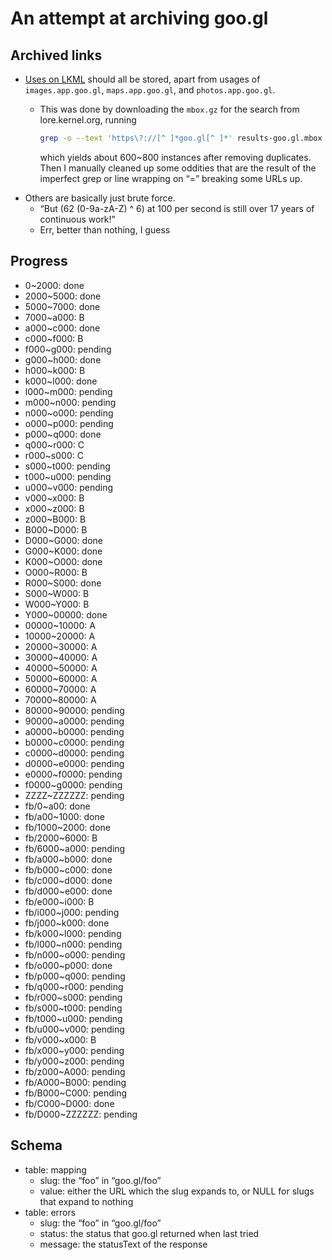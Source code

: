 # An attempt at archiving goo.gl

## Archived links

- [Uses on LKML](https://lore.kernel.org/all/?q=goo.gl%2F) should all be stored, apart from usages of `images.app.goo.gl`, `maps.app.goo.gl`, and `photos.app.goo.gl`.
  - This was done by downloading the `mbox.gz` for the search from lore.kernel.org, running
  
    ```sh
    grep -o --text 'https\?://[^ ]*goo.gl[^ ]*' results-goo.gl.mbox > instances
    ```
    
    which yields about 600~800 instances after removing duplicates. Then I manually cleaned up some oddities that are the result of the imperfect grep or line wrapping on “=” breaking some URLs up.
- Others are basically just brute force.
  - “But (62 (0-9a-zA-Z) ^ 6) at 100 per second is still over 17 years of continuous work!”
  - Err, better than nothing, I guess

## Progress

- 0~2000: done
- 2000~5000: done
- 5000~7000: done
- 7000~a000: B
- a000~c000: done
- c000~f000: B
- f000~g000: pending
- g000~h000: done
- h000~k000: B
- k000~l000: done
- l000~m000: pending
- m000~n000: pending
- n000~o000: pending
- o000~p000: pending
- p000~q000: done
- q000~r000: C
- r000~s000: C
- s000~t000: pending
- t000~u000: pending
- u000~v000: pending
- v000~x000: B
- x000~z000: B
- z000~B000: B
- B000~D000: B
- D000~G000: done
- G000~K000: done
- K000~O000: done
- O000~R000: B
- R000~S000: done
- S000~W000: B
- W000~Y000: B
- Y000~00000: done
- 00000~10000: A
- 10000~20000: A
- 20000~30000: A
- 30000~40000: A
- 40000~50000: A
- 50000~60000: A
- 60000~70000: A
- 70000~80000: A
- 80000~90000: pending
- 90000~a0000: pending
- a0000~b0000: pending
- b0000~c0000: pending
- c0000~d0000: pending
- d0000~e0000: pending
- e0000~f0000: pending
- f0000~g0000: pending
- ZZZZ~ZZZZZZ: pending
- fb/0~a00: done
- fb/a00~1000: done
- fb/1000~2000: done
- fb/2000~6000: B
- fb/6000~a000: pending
- fb/a000~b000: done
- fb/b000~c000: done
- fb/c000~d000: done
- fb/d000~e000: done
- fb/e000~i000: B
- fb/i000~j000: pending
- fb/j000~k000: done
- fb/k000~l000: pending
- fb/l000~n000: pending
- fb/n000~o000: pending
- fb/o000~p000: done
- fb/p000~q000: pending
- fb/q000~r000: pending
- fb/r000~s000: pending
- fb/s000~t000: pending
- fb/t000~u000: pending
- fb/u000~v000: pending
- fb/v000~x000: B
- fb/x000~y000: pending
- fb/y000~z000: pending
- fb/z000~A000: pending
- fb/A000~B000: pending
- fb/B000~C000: pending
- fb/C000~D000: done
- fb/D000~ZZZZZZ: pending

## Schema

- table: mapping
  - slug: the “foo” in “goo.gl/foo”
  - value: either the URL which the slug expands to, or NULL for slugs that expand to nothing
- table: errors
  - slug: the “foo” in “goo.gl/foo”
  - status: the status that goo.gl returned when last tried
  - message: the statusText of the response
